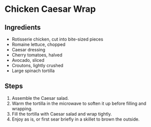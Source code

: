 # Chicken Caesar Wrap

## Ingredients
- Rotisserie chicken, cut into bite-sized pieces
- Romaine lettuce, chopped
- Caesar dressing
- Cherry tomatoes, halved
- Avocado, sliced
- Croutons, lightly crushed
- Large spinach tortilla

## Steps
1. Assemble the Caesar salad.
2. Warm the tortilla in the microwave to soften it up before filling and wrapping.
3. Fill the tortilla with Caesar salad and wrap tightly.
4. Enjoy as is, or first sear briefly in a skillet to brown the outside.

